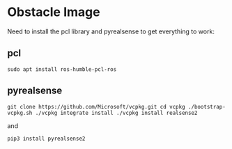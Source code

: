 # Obstacle Image

Need to install the pcl library and pyrealsense to get everything to work:

## pcl
`sudo apt install ros-humble-pcl-ros`

## pyrealsense
`git clone https://github.com/Microsoft/vcpkg.git
cd vcpkg
./bootstrap-vcpkg.sh
./vcpkg integrate install
./vcpkg install realsense2`

and

`pip3 install pyrealsense2`